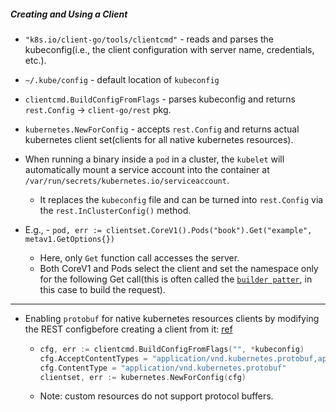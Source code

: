 ##### Creating and Using a Client


- `"k8s.io/client-go/tools/clientcmd"` - reads and parses the kubeconfig(i.e., the client configuration with server name, credentials, etc.).
- `~/.kube/config` - default location of `kubeconfig`
- `clientcmd.BuildConfigFromFlags` - parses kubeconfig and returns `rest.Config` -> `client-go/rest` pkg.
- `kubernetes.NewForConfig` - accepts `rest.Config` and returns actual kubernetes client set(clients for all native kubernetes resources).

- When running a binary inside a `pod` in a cluster, the `kubelet` will automatically mount a service account into the container at `/var/run/secrets/kubernetes.io/serviceaccount`.
  - It replaces the `kubeconfig` file and can be turned into `rest.Config` via the `rest.InClusterConfig()` method.
  
- E.g., - `pod, err := clientset.CoreV1().Pods("book").Get("example", metav1.GetOptions{})`
  - Here, only `Get` function call accesses the server.
  - Both CoreV1 and Pods select the client and set the namespace only for the following Get call(this is often called the [`builder patter`](https://golangbyexample.com/builder-pattern-golang/), in this case to build the request).
  
---

- Enabling `protobuf` for native kubernetes resources clients by modifying the REST configbefore creating a client from it: [ref](https://github.com/kubernetes/client-go/blob/425ea3e5d030326fecb2994e026a4ead72cadef3/metadata/metadata.go#L63)
  - ```go
    cfg, err := clientcmd.BuildConfigFromFlags("", *kubeconfig)
    cfg.AcceptContentTypes = "application/vnd.kubernetes.protobuf,application/json"
    cfg.ContentType = "application/vnd.kubernetes.protobuf"
    clientset, err := kubernetes.NewForConfig(cfg)
    ```
  - Note: custom resources do not support protocol buffers.